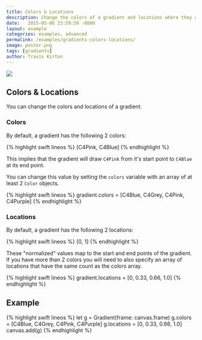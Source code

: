 ```yaml
---
title: Colors & Locations
description: Change the colors of a gradient and locations where they draw.
date:   2015-05-06 23:59:59 -0800
layout: example
categories: examples, advanced
permalink: /examples/gradients-colors-locations/
image: poster.png
tags: [gradients]
author: Travis Kirton
---
```

![](colors-locations.png)

## Colors & Locations
You can change the colors and locations of a gradient.

### Colors
By default, a gradient has the following 2 colors:

{% highlight swift lineos %}
[C4Pink, C4Blue]
{% endhighlight %}

This implies that the gradient will draw `C4Pink` from it's start point to `C4Blue` at its end point.

You can change this value by setting the `colors` variable with an array of at least 2 `Color` objects.

{% highlight swift lineos %}
gradient.colors = [C4Blue, C4Grey, C4Pink, C4Purple]
{% endhighlight %}

### Locations
By default, a gradient has the following 2 locations:

{% highlight swift lineos %}
[0, 1]
{% endhighlight %}

These "normalized" values map to the start and end points of the gradient. If you have more than 2 colors you will need to also specify an array of locations that have the same count as the colors array.

{% highlight swift lineos %}
gradient.locations = [0, 0.33, 0.66, 1.0]
{% endhighlight %}

## Example
{% highlight swift lineos %}
let g = Gradient(frame: canvas.frame)
g.colors = [C4Blue, C4Grey, C4Pink, C4Purple]
g.locations = [0, 0.33, 0.66, 1.0]
canvas.add(g)
{% endhighlight %}
